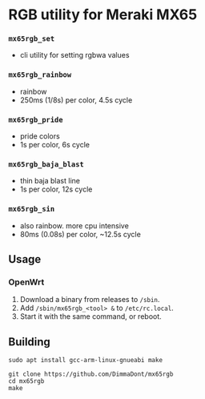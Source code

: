 # RGB utility for Meraki MX65

### `mx65rgb_set`
* cli utility for setting rgbwa values

### `mx65rgb_rainbow`
* rainbow
* 250ms (1/8s) per color, 4.5s cycle

### `mx65rgb_pride`
* pride colors
* 1s per color, 6s cycle

### `mx65rgb_baja_blast`
* thin baja blast line
* 1s per color, 12s cycle

### `mx65rgb_sin`
* also rainbow. more cpu intensive
* 80ms (0.08s) per color, ~12.5s cycle


## Usage

### OpenWrt

1. Download a binary from releases to `/sbin`.
2. Add `/sbin/mx65rgb_<tool> &` to `/etc/rc.local`.
3. Start it with the same command, or reboot.

## Building

```
sudo apt install gcc-arm-linux-gnueabi make

git clone https://github.com/DimmaDont/mx65rgb
cd mx65rgb
make
```
